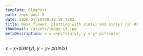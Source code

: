 ```yaml
---
template: BlogPost
path: /new-post-5
date: 2020-01-10T09:15:50.738Z
title: Rose flower, plotting with sin(x) and sin(y) (in R)
thumbnail: /assets/image-11.jpg
metaDescription: x = x+pi*sin(y), y = y+ pi*sin(x)
---
```

x = x+pi*sin(y), y = y+ pi*sin(x)
